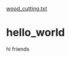 [wood_cutting.txt](https://github.com/Rajesh96100/hello_world/files/7090512/wood_cutting.txt)

# hello_world
hi friends

